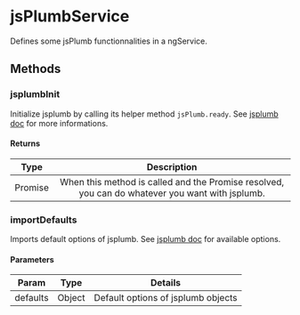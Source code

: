 # jsPlumbService
Defines some jsPlumb functionnalities in a ngService.

## Methods
### jsplumbInit
Initialize jsplumb by calling its helper method `jsPlumb.ready`. See [jsplumb doc](http://www.jsplumb.org/doc/home.html#initializing) for more informations.

#### Returns

| Type | Description |
| :--: | :--: |
| Promise | When this method is called and the Promise resolved, you can do whatever you want with jsplumb. |

### importDefaults
Imports default options of jsplumb. See [jsplumb doc](http://www.jsplumb.org/doc/defaults.html) for available options.

#### Parameters

| Param | Type | Details |
| :--: | :--: | :--: |
| defaults | Object | Default options of jsplumb objects |
